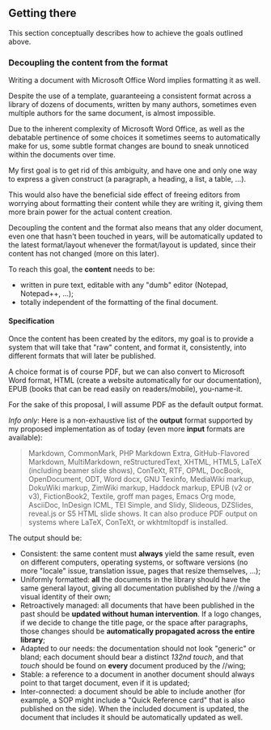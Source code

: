 ## Getting there

This section conceptually describes how to achieve the goals outlined above.

### Decoupling the content from the format

Writing a document with Microsoft Office Word implies formatting it as well.

Despite the use of a template, guaranteeing a consistent format across a library 
of dozens of documents, written by many authors, sometimes even multiple authors 
for the same document, is almost impossible.

Due to the inherent complexity of Microsoft Word Office, as well as the debatable 
pertinence of some choices it sometimes seems to automatically make for us, some 
subtle format changes are bound to sneak unnoticed within the documents over time.

My first goal is to get rid of this ambiguity, and have one and only one way to 
express a given construct (a paragraph, a heading, a list, a table, ...).

This would also have the beneficial side effect of freeing editors from worrying 
about formatting their content while they are writing it, giving them more brain 
power for the actual content creation.

Decoupling the content and the format also means that any older document, even one that 
hasn't been touched in years, will be automatically updated to the latest 
format/layout whenever the format/layout is updated, since their content has not 
changed (more on this later).

To reach this goal, the **content** needs to be:

- written in pure text, editable with any "dumb" editor
(Notepad, Notepad++, ...);
- totally independent of the formatting of the final document.

#### Specification

Once the content has been created by the editors, my goal is to provide a system 
that will take that "raw" content, and format it, consistently, into different 
formats that will later be published.

A choice format is of course PDF, but we can also convert to Microsoft Word format, 
HTML (create a website automatically for our documentation), EPUB (books that can 
be read easily on readers/mobile), you-name-it.

For the sake of this proposal, I will assume PDF as the default output format.

*Info only*: Here is a non-exhaustive list of the **output** format supported by my proposed 
implementation as of today (even more **input** formats are available):

> Markdown, CommonMark, PHP Markdown Extra, GitHub-Flavored Markdown, MultiMarkdown, 
reStructuredText, XHTML, HTML5, LaTeX (including beamer slide shows), ConTeXt, RTF, 
OPML, DocBook, OpenDocument, ODT, Word docx, GNU Texinfo, MediaWiki markup, DokuWiki 
markup, ZimWiki markup, Haddock markup, EPUB (v2 or v3), FictionBook2, Textile, 
groff man pages, Emacs Org mode, AsciiDoc, InDesign ICML, TEI Simple, and Slidy, 
Slideous, DZSlides, reveal.js or S5 HTML slide shows. It can also produce PDF 
output on systems where LaTeX, ConTeXt, or wkhtmltopdf is installed.

The output should be:

* Consistent: the same content must **always** yield the same result, 
even on different computers, operating systems, or software versions (no more
"locale" issue, translation issue, pages that resize themselves, ...);
* Uniformly formatted: **all** the documents in the library should have the same 
general layout, giving all documentation published by the //wing a visual identity 
of their own;
* Retroactively managed: all documents that have been published in the past should 
be **updated without human intervention**. If a logo changes, if we decide to 
change the title page, or the space after paragraphs, those changes should be 
**automatically propagated across the entire library**;
* Adapted to our needs: the documentation should not look "generic" or bland; 
each document should bear a distinct *132nd touch*, and that *touch* should be 
found on **every** document produced by the //wing;
* Stable: a reference to a document in another document should always
point to that target document, even if it is updated;
* Inter-connected: a document should be able to include another (for example,
a SOP might include a "Quick Reference card" that is also published on the
side). When the included document is updated, the document that includes it
should be automatically updated as well.